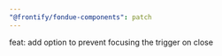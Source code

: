 ```yaml
---
"@frontify/fondue-components": patch
---
```


feat: add option to prevent focusing the trigger on close
